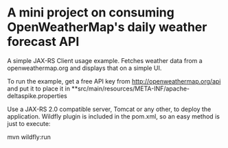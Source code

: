 # A mini project on consuming OpenWeatherMap's daily weather forecast API

A simple JAX-RS Client usage example. Fetches weather data from a openweathermap.org and displays that on a simple UI.

To run the example, get a free API key from http://openweathermap.org/api and put it to place it in **src/main/resources/META-INF/apache-deltaspike.properties

Use a JAX-RS 2.0 compatible server, Tomcat or any other, to deploy the application. Wildfly plugin is included in the pom.xml, so an easy method is just to execute:

mvn wildfly:run
